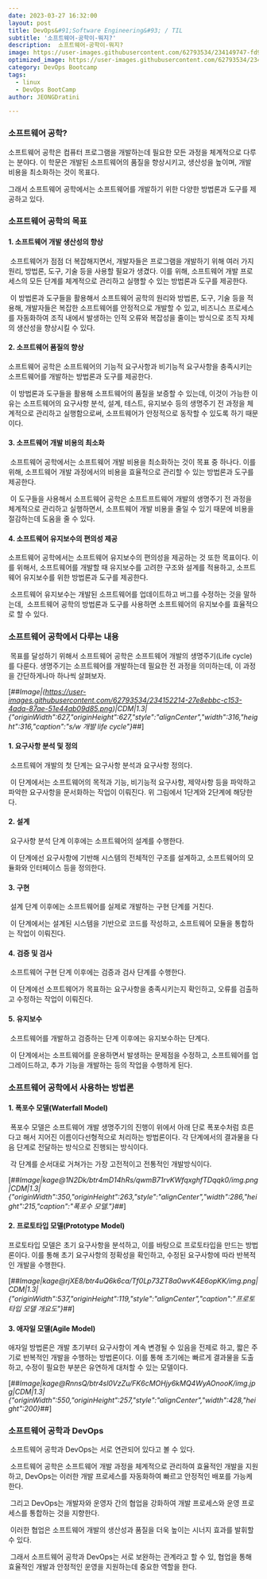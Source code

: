 ```yaml
---
date: 2023-03-27 16:32:00
layout: post
title: DevOps&#91;Software Engineering&#93; / TIL
subtitle: '소프트웨어-공학이-뭐지?'
description:  소프트웨어-공학이-뭐지?
image: https://user-images.githubusercontent.com/62793534/234149747-fd9c41f6-fa6f-44cc-be0e-1c219031dd33.jpg
optimized_image: https://user-images.githubusercontent.com/62793534/234149747-fd9c41f6-fa6f-44cc-be0e-1c219031dd33.jpg
category: DevOps Bootcamp
tags:
  - linux
  - DevOps BootCamp
author: JEONGDratini

---
```


### 소프트웨어 공학?

소프트웨어 공학은 컴퓨터 프로그램을 개발하는데 필요한 모든 과정을 체계적으로 다루는 분야다. 이 학문은 개발된 소프트웨어의 품질을 향상시키고, 생산성을 높이며, 개발 비용을 최소화하는 것이 목표다.

그래서 소프트웨어 공학에서는 소프트웨어를 개발하기 위한 다양한 방법론과 도구를 제공하고 있다.

### 소프트웨어 공학의 목표

#### 1\. 소프트웨어 개발 생산성의 향상

 소프트웨어가 점점 더 복잡해지면서, 개발자들은 프로그램을 개발하기 위해 여러 가지 원리, 방법론, 도구, 기술 등을 사용할 필요가 생겼다. 이를 위해, 소프트웨어 개발 프로세스의 모든 단계를 체계적으로 관리하고 실행할 수 있는 방법론과 도구를 제공한다.

 이 방법론과 도구들을 활용해서 소프트웨어 공학의 원리와 방법론, 도구, 기술 등을 적용해, 개발자들은 복잡한 소프트웨어를 안정적으로 개발할 수 있고, 비즈니스 프로세스를 자동화하여 조직 내에서 발생하는 인적 오류와 복잡성을 줄이는 방식으로 조직 자체의 생산성을 향상시킬 수 있다.

#### 2\. 소프트웨어 품질의 향상

소프트웨어 공학은 소프트웨어의 기능적 요구사항과 비기능적 요구사항을 충족시키는 소프트웨어를 개발하는 방법론과 도구를 제공한다.

 이 방법론과 도구들을 활용해 소프트웨어의 품질을 보증할 수 있는데, 이것이 가능한 이유는 소프트웨어의 요구사항 분석, 설계, 테스트, 유지보수 등의 생명주기 전 과정을 체계적으로 관리하고 실행함으로써, 소프트웨어가 안정적으로 동작할 수 있도록 하기 때문이다.

#### 3\. 소프트웨어 개발 비용의 최소화

 소프트웨어 공학에서는 소프트웨어 개발 비용을 최소화하는 것이 목표 중 하나다. 이를 위해, 소프트웨어 개발 과정에서의 비용을 효율적으로 관리할 수 있는 방법론과 도구를 제공한다.

 이 도구들을 사용해서 소프트웨어 공학은 소프트프트웨어 개발의 생명주기 전 과정을 체계적으로 관리하고 실행하면서, 소프트웨어 개발 비용을 줄일 수 있기 때문에 비용을 절감하는데 도움을 줄 수 있다.

#### 4\. 소프트웨어 유지보수의 편의성 제공

소프트웨어 공학에서는 소프트웨어 유지보수의 편의성을 제공하는 것 또한 목표이다. 이를 위해서, 소프트웨어를 개발할 때 유지보수를 고려한 구조와 설계를 적용하고, 소프트웨어 유지보수를 위한 방법론과 도구를 제공한다.

 소프트웨어 유지보수는 개발된 소프트웨어를 업데이트하고 버그를 수정하는 것을 말하는데,  소프트웨어 공학의 방법론과 도구를 사용하면 소프트웨어의 유지보수를 효율적으로 할 수 있다.

### 소프트웨어 공학에서 다루는 내용

 목표를 달성하기 위해서 소프트웨어 공학은 소프트웨어 개발의 생명주기(Life cycle)를 다룬다. 생명주기는 소프트웨어를 개발하는데 필요한 전 과정을 의미하는데, 이 과정을 간단하게나마 하나씩 살펴보자.

[##_Image|(https://user-images.githubusercontent.com/62793534/234152214-27e8ebbc-c153-4ada-87ae-51e44ab09d85.png)|CDM|1.3|{"originWidth":627,"originHeight":627,"style":"alignCenter","width":316,"height":316,"caption":"s/w 개발 life cycle"}_##]

#### 1\. 요구사항 분석 및 정의

 소프트웨어 개발의 첫 단계는 요구사항 분석과 요구사항 정의다.

 이 단계에서는 소프트웨어의 목적과 기능, 비기능적 요구사항, 제약사항 등을 파악하고 파악한 요구사항을 문서화하는 작업이 이뤄진다. 위 그림에서 1단계와 2단계에 해당한다.

#### 2. 설계

 요구사항 분석 단계 이후에는 소프트웨어의 설계를 수행한다.

 이 단계에선 요구사항에 기반해 시스템의 전체적인 구조를 설계하고, 소프트웨어의 모듈화와 인터페이스 등을 정의한다.

#### 3. 구현

 설계 단계 이후에는 소프트웨어를 실제로 개발하는 구현 단계를 거친다.

 이 단계에서는 설계된 시스템을 기반으로 코드를 작성하고, 소프트웨어 모듈을 통합하는 작업이 이뤄진다.

#### 4. 검증 및 검사

 소프트웨어 구현 단계 이후에는 검증과 검사 단계를 수행한다.

 이 단계에선 소프트웨어가 목표하는 요구사항을 충족시키는지 확인하고, 오류를 검출하고 수정하는 작업이 이뤄진다.

#### 5. 유지보수

 소프트웨어를 개발하고 검증하는 단계 이후에는 유지보수하는 단계다.

 이 단계에서는 소프트웨어를 운용하면서 발생하는 문제점을 수정하고, 소프트웨어를 업그레이드하고, 추가 기능을 개발하는 등의 작업을 수행하게 된다.  
  
  

### 소프트웨어 공학에서 사용하는 방법론

#### 1. 폭포수 모델(Waterfall Model)

 폭포수 모델은 소프트웨어 개발 생명주기의 진행이 위에서 아래 단로 폭포수처럼 흐른다고 해서 지어진 이름이다선형적으로 처리하는 방법론이다. 각 단계에서의 결과물을 다음 단계로 전달하는 방식으로 진행되는 방식이다.

 각 단계를 순서대로 거쳐가는 가장 고전적이고 전통적인 개발방식이다. 

[##_Image|kage@1N2Dk/btr4mD14hRs/qwmB71rvKWfqxghfTDqqk0/img.png|CDM|1.3|{"originWidth":350,"originHeight":263,"style":"alignCenter","width":286,"height":215,"caption":"폭포수 모델."}_##]

#### 2. 프로토타입 모델(Prototype Model)

프로토타입 모델은 초기 요구사항을 분석하고, 이를 바탕으로 프로토타입을 만드는 방법론이다. 이를 통해 초기 요구사항의 정확성을 확인하고, 수정된 요구사항에 따라 반복적인 개발을 수행한다.

[##_Image|kage@rjXE8/btr4uQ6k6ca/Tf0Lp73ZT8a0wvK4E6opKK/img.png|CDM|1.3|{"originWidth":537,"originHeight":119,"style":"alignCenter","caption":"프로토타입 모델 개요도"}_##]

#### 3\. 애자일 모델(Agile Model)

애자일 방법론은 개발 초기부터 요구사항이 계속 변경될 수 있음을 전제로 하고, 짧은 주기로 반복적인 개발을 수행하는 방법론이다. 이를 통해 초기에는 빠르게 결과물을 도출하고, 수정이 필요한 부분은 유연하게 대처할 수 있는 모델이다.

[##_Image|kage@RnnsQ/btr4sl0VzZu/FK6cMOHjy6kMQ4WyAOnooK/img.jpg|CDM|1.3|{"originWidth":550,"originHeight":257,"style":"alignCenter","width":428,"height":200}_##]

### 소프트웨어 공학과 DevOps

 소프트웨어 공학과 DevOps는 서로 연관되어 있다고 볼 수 있다.

 소프트웨어 공학은 소프트웨어 개발 과정을 체계적으로 관리하여 효율적인 개발을 지원하고, DevOps는 이러한 개발 프로세스를 자동화하여 빠르고 안정적인 배포를 가능케 한다.

 그리고 DevOps는 개발자와 운영자 간의 협업을 강화하여 개발 프로세스와 운영 프로세스를 통합하는 것을 지향한다.

 이러한 협업은 소프트웨어 개발의 생산성과 품질을 더욱 높이는 시너지 효과를 발휘할 수 있다.

 그래서 소프트웨어 공학과 DevOps는 서로 보완하는 관계라고 할 수 있, 협업을 통해 효율적인 개발과 안정적인 운영을 지원하는데 중요한 역할을 한다.
